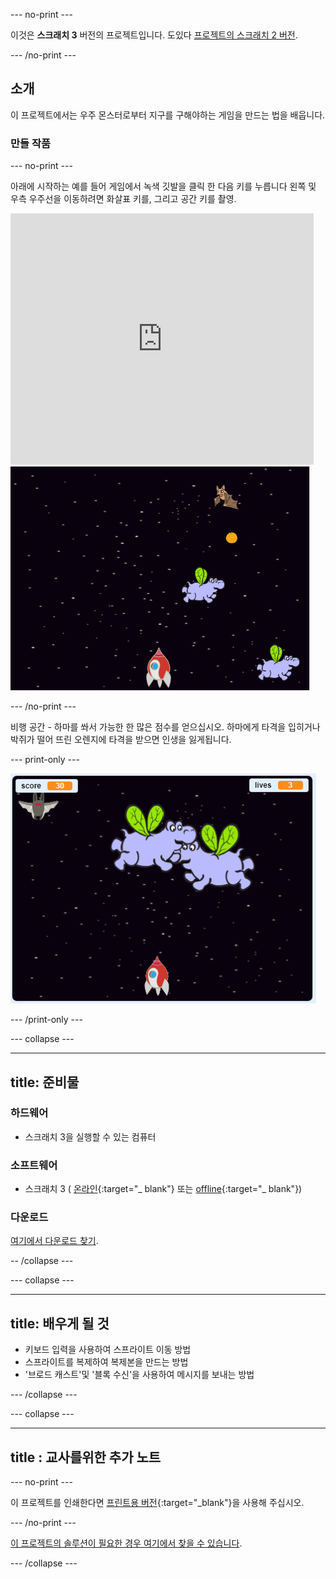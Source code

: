 \--- no-print \---

이것은 **스크래치 3** 버전의 프로젝트입니다. 도있다 [프로젝트의 스크래치 2 버전](https://projects.raspberrypi.org/en/projects/clone-wars-scratch2).

\--- /no-print \---

## 소개

이 프로젝트에서는 우주 몬스터로부터 지구를 구해야하는 게임을 만드는 법을 배웁니다.

### 만들 작품

\--- no-print \---

아래에 시작하는 예를 들어 게임에서 녹색 깃발을 클릭 한 다음 키를 누릅니다 <kbd>왼쪽</kbd> 및 <kbd>우측</kbd> 우주선을 이동하려면 화살표 키를, 그리고 <kbd>공간</kbd> 키를 촬영.

<div class="scratch-preview">
  <iframe allowtransparency="true" width="485" height="402" src="https://scratch.mit.edu/projects/embed/276887163/?autostart=false" frameborder="0" scrolling="no"></iframe>
  <img src="images/invaders-final.png">
</div>

\--- /no-print \---

비행 공간 - 하마를 쏴서 가능한 한 많은 점수를 얻으십시오. 하마에게 타격을 입히거나 박쥐가 떨어 뜨린 오렌지에 타격을 받으면 인생을 잃게됩니다.

\--- print-only \---

![내림차순](images/showcase.png)

\--- /print-only \---

\--- collapse \---

* * *

## title: 준비물

### 하드웨어

+ 스크래치 3을 실행할 수 있는 컴퓨터

### 소프트웨어

+ 스크래치 3 ( [온라인](https://rpf.io/scratchon){:target="_ blank"} 또는 [offline](https://rpf.io/scratchoff){:target="_ blank"})

### 다운로드

[여기에서 다운로드 찾기](http://rpf.io/p/en/clone-wars-go).

-- /collapse \---

\--- collapse \---

* * *

## title: 배우게 될 것

+ 키보드 입력을 사용하여 스프라이트 이동 방법
+ 스프라이트를 복제하여 복제본을 만드는 방법
+ '브로드 캐스트'및 '블록 수신'을 사용하여 메시지를 보내는 방법

\--- /collapse \---

\--- collapse \---

* * *

## title : 교사를위한 추가 노트

\--- no-print \---

이 프로젝트를 인쇄한다면 [프린트용 버전](https://projects.raspberrypi.org/en/projects/clone-wars/print){:target="_blank"}을 사용해 주십시오.

\--- /no-print \---

[이 프로젝트의 솔루션이 필요한 경우 여기에서 찾을 수 있습니다](http://rpf.io/p/en/clone-wars-get).

\--- /collapse \---